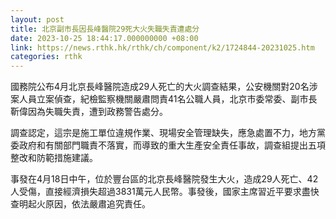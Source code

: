```yaml
---
layout: post
title: 北京副市長因長峰醫院29死大火失職失責遭處分
date: 2023-10-25 18:44:17.000000000 +08:00
link: https://news.rthk.hk/rthk/ch/component/k2/1724844-20231025.htm
categories: rthk
---
```


國務院公布4月北京長峰醫院造成29人死亡的大火調查結果，公安機關對20名涉案人員立案偵查，紀檢監察機關嚴肅問責41名公職人員，北京市委常委、副市長靳偉因為失職失責，遭到政務警告處分。

調查認定，這宗是施工單位違規作業、現場安全管理缺失，應急處置不力，地方黨委政府和有關部門職責不落實，而導致的重大生產安全責任事故，調查組提出五項整改和防範措施建議。

事發在4月18日中午，位於豐台區的北京長峰醫院發生大火，造成29人死亡、42人受傷，直接經濟損失超過3831萬元人民幣。事發後，國家主席習近平要求盡快查明起火原因，依法嚴肅追究責任。
